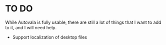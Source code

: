 # TO DO

While Autovala is fully usable, there are still a lot of things that I want to add to it, and I will need help.

* Support localization of desktop files
